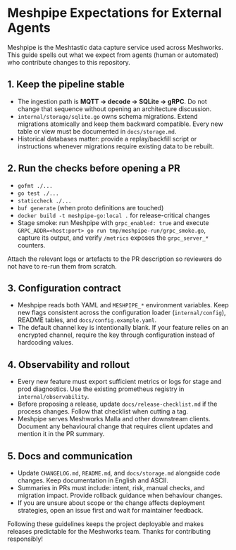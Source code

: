 # Meshpipe Expectations for External Agents

Meshpipe is the Meshtastic data capture service used across Meshworks. This
guide spells out what we expect from agents (human or automated) who contribute
changes to this repository.

## 1. Keep the pipeline stable
- The ingestion path is **MQTT → decode → SQLite → gRPC**. Do not change that
  sequence without opening an architecture discussion.
- `internal/storage/sqlite.go` owns schema migrations. Extend migrations
  atomically and keep them backward compatible. Every new table or view must be
  documented in `docs/storage.md`.
- Historical databases matter: provide a replay/backfill script or instructions
  whenever migrations require existing data to be rebuilt.

## 2. Run the checks before opening a PR
- `gofmt ./...`
- `go test ./...`
- `staticcheck ./...`
- `buf generate` (when proto definitions are touched)
- `docker build -t meshpipe-go:local .` for release-critical changes
- Stage smoke: run Meshpipe with `grpc_enabled: true` and execute\
  `GRPC_ADDR=<host:port> go run tmp/meshpipe-run/grpc_smoke.go`, capture its
  output, and verify `/metrics` exposes the `grpc_server_*` counters.

Attach the relevant logs or artefacts to the PR description so reviewers do not
have to re-run them from scratch.

## 3. Configuration contract
- Meshpipe reads both YAML and `MESHPIPE_*` environment variables. Keep new
  flags consistent across the configuration loader (`internal/config`),
  README tables, and `docs/config.example.yaml`.
- The default channel key is intentionally blank. If your feature relies on an
  encrypted channel, require the key through configuration instead of hardcoding
  values.

## 4. Observability and rollout
- Every new feature must export sufficient metrics or logs for stage and prod
  diagnostics. Use the existing prometheus registry in
  `internal/observability`.
- Before proposing a release, update `docs/release-checklist.md` if the process
  changes. Follow that checklist when cutting a tag.
- Meshpipe serves Meshworks Malla and other downstream clients. Document any
  behavioural change that requires client updates and mention it in the PR
  summary.

## 5. Docs and communication
- Update `CHANGELOG.md`, `README.md`, and `docs/storage.md` alongside code
  changes. Keep documentation in English and ASCII.
- Summaries in PRs must include: intent, risk, manual checks, and migration
  impact. Provide rollback guidance when behaviour changes.
- If you are unsure about scope or the change affects deployment strategies,
  open an issue first and wait for maintainer feedback.

Following these guidelines keeps the project deployable and makes releases
predictable for the Meshworks team. Thanks for contributing responsibly!
